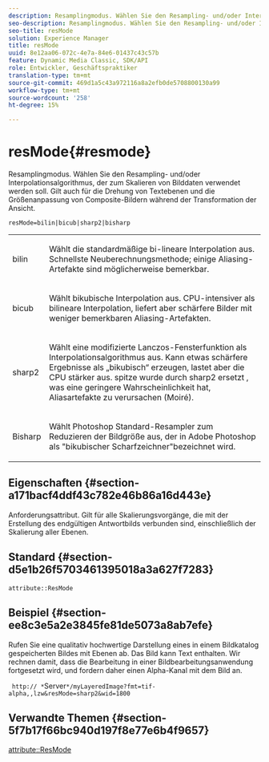 ```yaml
---
description: Resamplingmodus. Wählen Sie den Resampling- und/oder Interpolationsalgorithmus, der zum Skalieren von Bilddaten verwendet werden soll. Gilt auch für die Drehung von Textebenen und die Größenanpassung von Composite-Bildern während der Transformation der Ansicht.
seo-description: Resamplingmodus. Wählen Sie den Resampling- und/oder Interpolationsalgorithmus, der zum Skalieren von Bilddaten verwendet werden soll. Gilt auch für die Drehung von Textebenen und die Größenanpassung von Composite-Bildern während der Transformation der Ansicht.
seo-title: resMode
solution: Experience Manager
title: resMode
uuid: 8e12aa06-072c-4e7a-84e6-01437c43c57b
feature: Dynamic Media Classic, SDK/API
role: Entwickler, Geschäftspraktiker
translation-type: tm+mt
source-git-commit: 469d1a5c43a972116a8a2efb0de5708800130a99
workflow-type: tm+mt
source-wordcount: '258'
ht-degree: 15%

---
```



# resMode{#resmode}

Resamplingmodus. Wählen Sie den Resampling- und/oder Interpolationsalgorithmus, der zum Skalieren von Bilddaten verwendet werden soll. Gilt auch für die Drehung von Textebenen und die Größenanpassung von Composite-Bildern während der Transformation der Ansicht.

`resMode=bilin|bicub|sharp2|bisharp`

<table id="table_FD658AC521E24EB9ADBB87F98549BC3B"> 
 <tbody> 
  <tr> 
   <td colname="col1"> <p> <span class="codeph"> bilin  </span> </p> </td> 
   <td colname="col2"> <p>Wählt die standardmäßige bi-lineare Interpolation aus. Schnellste Neuberechnungsmethode; einige Aliasing-Artefakte sind möglicherweise bemerkbar. </p> </td> 
  </tr> 
  <tr> 
   <td colname="col1"> <p> <span class="codeph"> bicub  </span> </p> </td> 
   <td colname="col2"> <p>Wählt bikubische Interpolation aus. CPU-intensiver als bilineare Interpolation, liefert aber schärfere Bilder mit weniger bemerkbaren Aliasing-Artefakten. </p> </td> 
  </tr> 
  <tr> 
   <td colname="col1"> <p> <span class="codeph"> sharp2  </span> </p> </td> 
   <td colname="col2"> <p>Wählt eine modifizierte Lanczos-Fensterfunktion als Interpolationsalgorithmus aus. Kann etwas schärfere Ergebnisse als „bikubisch“ erzeugen, lastet aber die CPU stärker aus. <span class="codeph"> spitze  </span> wurde durch  <span class="codeph"> sharp2 ersetzt  </span>, was eine geringere Wahrscheinlichkeit hat, Aliasartefakte zu verursachen (Moiré). </p> </td> 
  </tr> 
  <tr> 
   <td colname="col1"> <p> <span class="codeph"> Bisharp  </span> </p> </td> 
   <td colname="col2"> <p>Wählt Photoshop Standard-Resampler zum Reduzieren der Bildgröße aus, der in Adobe Photoshop als "bikubischer Scharfzeichner"bezeichnet wird. </p> </td> 
  </tr> 
 </tbody> 
</table>

## Eigenschaften {#section-a171bacf4ddf43c782e46b86a16d443e}

Anforderungsattribut. Gilt für alle Skalierungsvorgänge, die mit der Erstellung des endgültigen Antwortbilds verbunden sind, einschließlich der Skalierung aller Ebenen.

## Standard {#section-d5e1b26f5703461395018a3a627f7283}

`attribute::ResMode`

## Beispiel {#section-ee8c3e5a2e3845fe81de5073a8ab7efe}

Rufen Sie eine qualitativ hochwertige Darstellung eines in einem Bildkatalog gespeicherten Bildes mit Ebenen ab. Das Bild kann Text enthalten. Wir rechnen damit, dass die Bearbeitung in einer Bildbearbeitungsanwendung fortgesetzt wird, und fordern daher einen Alpha-Kanal mit dem Bild an.

` http:// *`Server`*/myLayeredImage?fmt=tif-alpha,,lzw&resMode=sharp2&wid=1800`

## Verwandte Themen {#section-5f7b17f66bc940d197f8e77e6b4f9657}

[attribute::ResMode](../../../../../is-api/image-catalog/image-serving-api-ref/c-image-catalog-reference/c-attributes-reference/r-is-cat-resmode.md#reference-609095ef568743a086f28d87c54dafa2)
